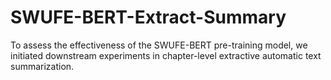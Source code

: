 # SWUFE-BERT-Extract-Summary
To assess the effectiveness of the SWUFE-BERT pre-training model, we initiated downstream experiments in chapter-level extractive automatic text summarization. 
